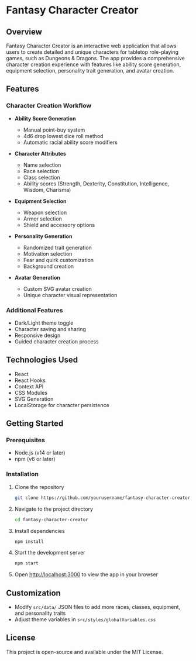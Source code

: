 # Fantasy Character Creator

## Overview
Fantasy Character Creator is an interactive web application that allows users to create detailed and unique characters for tabletop role-playing games, such as Dungeons & Dragons. The app provides a comprehensive character creation experience with features like ability score generation, equipment selection, personality trait generation, and avatar creation.

## Features

### Character Creation Workflow
- **Ability Score Generation**
  - Manual point-buy system
  - 4d6 drop lowest dice roll method
  - Automatic racial ability score modifiers

- **Character Attributes**
  - Name selection
  - Race selection
  - Class selection
  - Ability scores (Strength, Dexterity, Constitution, Intelligence, Wisdom, Charisma)

- **Equipment Selection**
  - Weapon selection
  - Armor selection
  - Shield and accessory options

- **Personality Generation**
  - Randomized trait generation
  - Motivation selection
  - Fear and quirk customization
  - Background creation

- **Avatar Generation**
  - Custom SVG avatar creation
  - Unique character visual representation

### Additional Features
- Dark/Light theme toggle
- Character saving and sharing
- Responsive design
- Guided character creation process

## Technologies Used
- React
- React Hooks
- Context API
- CSS Modules
- SVG Generation
- LocalStorage for character persistence

## Getting Started

### Prerequisites
- Node.js (v14 or later)
- npm (v6 or later)

### Installation
1. Clone the repository
   ```bash
   git clone https://github.com/yourusername/fantasy-character-creator.git
   ```

2. Navigate to the project directory
   ```bash
   cd fantasy-character-creator
   ```

3. Install dependencies
   ```bash
   npm install
   ```

4. Start the development server
   ```bash
   npm start
   ```

5. Open [http://localhost:3000](http://localhost:3000) to view the app in your browser

## Customization
- Modify `src/data/` JSON files to add more races, classes, equipment, and personality traits
- Adjust theme variables in `src/styles/globalVariables.css`

## License
This project is open-source and available under the MIT License.
